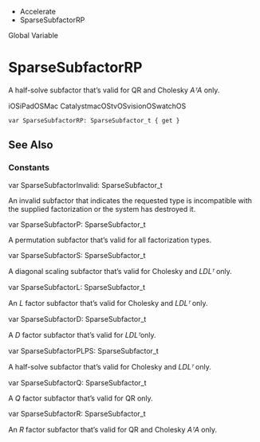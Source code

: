 

- Accelerate
-  SparseSubfactorRP 

Global Variable

# SparseSubfactorRP

A half-solve subfactor that’s valid for QR and Cholesky *AᵀA* only.

iOSiPadOSMac CatalystmacOStvOSvisionOSwatchOS

``` source
var SparseSubfactorRP: SparseSubfactor_t { get }
```

## See Also

### Constants

var SparseSubfactorInvalid: SparseSubfactor_t

An invalid subfactor that indicates the requested type is incompatible with the supplied factorization or the system has destroyed it.

var SparseSubfactorP: SparseSubfactor_t

A permutation subfactor that’s valid for all factorization types.

var SparseSubfactorS: SparseSubfactor_t

A diagonal scaling subfactor that’s valid for Cholesky and *LDLᵀ* only.

var SparseSubfactorL: SparseSubfactor_t

An *L* factor subfactor that’s valid for Cholesky and *LDLᵀ* only.

var SparseSubfactorD: SparseSubfactor_t

A *D* factor subfactor that’s valid for *LDLᵀ*only.

var SparseSubfactorPLPS: SparseSubfactor_t

A half-solve subfactor that’s valid for Cholesky and *LDLᵀ* only.

var SparseSubfactorQ: SparseSubfactor_t

A *Q* factor subfactor that’s valid for QR only.

var SparseSubfactorR: SparseSubfactor_t

An *R* factor subfactor that’s valid for QR and Cholesky *AᵀA* only.

